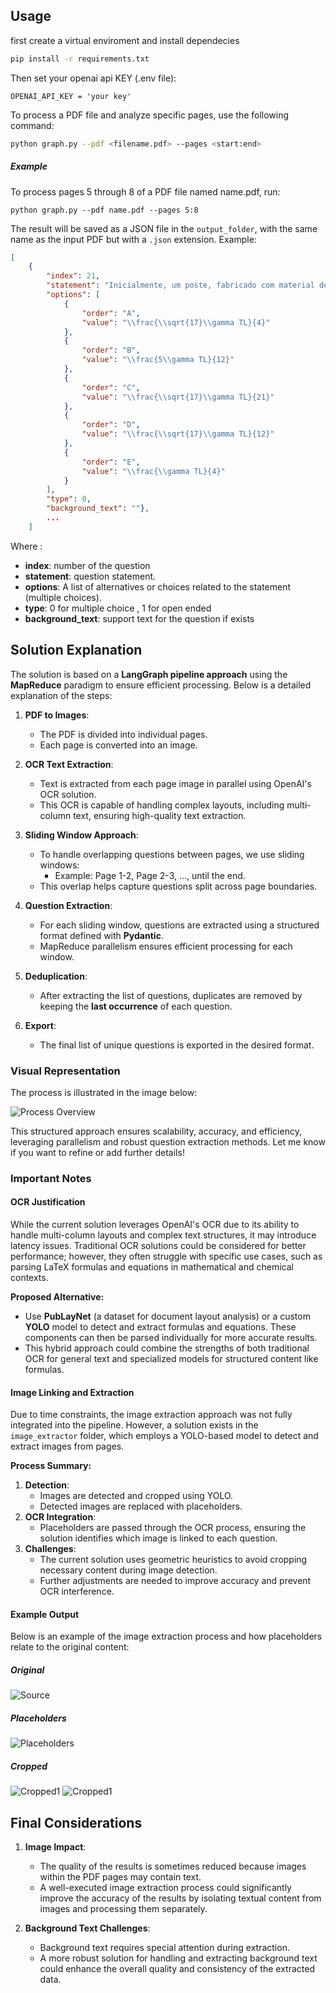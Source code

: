 
## Usage
first create a virtual enviroment and install dependecies
```bash
pip install -r requirements.txt
```
Then set your openai api KEY (.env file):
```
OPENAI_API_KEY = 'your key'
```

To process a PDF file and analyze specific pages, use the following command:

```bash
python graph.py --pdf <filename.pdf> --pages <start:end>
```
##### Example

To process pages 5 through 8 of a PDF file named name.pdf, run:
```
python graph.py --pdf name.pdf --pages 5:8
```

The result will be saved as a JSON file in the `output_folder`, with the same name as the input PDF but with a `.json` extension.
Example:
```json
[
    {
        "index": 21,
        "statement": "Inicialmente, um poste, fabricado com material de coeficiente de dilatação volumétrica \\(\\gamma\\), tem as dimensões indicadas na figura, estando o ponto A fixo. Ao ser submetido a um aumento de temperatura \\( T \\), o ponto B é deslocado de:",
        "options": [
            {
                "order": "A",
                "value": "\\frac{\\sqrt{17}\\gamma TL}{4}"
            },
            {
                "order": "B",
                "value": "\\frac{5\\gamma TL}{12}"
            },
            {
                "order": "C",
                "value": "\\frac{\\sqrt{17}\\gamma TL}{21}"
            },
            {
                "order": "D",
                "value": "\\frac{\\sqrt{17}\\gamma TL}{12}"
            },
            {
                "order": "E",
                "value": "\\frac{\\gamma TL}{4}"
            }
        ],
        "type": 0,
        "background_text": ""},
        ...
    ]
```
Where :
- **index**: number of the question
- **statement**: question statement.
- **options**: A list of alternatives or choices related to the statement (multiple choices).
- **type**: 0 for multiple choice , 1 for open ended
- **background_text**: support text for the question if exists 

## Solution Explanation

The solution is based on a **LangGraph pipeline approach** using the **MapReduce** paradigm to ensure efficient processing. Below is a detailed explanation of the steps:

1. **PDF to Images**: 
   - The PDF is divided into individual pages.
   - Each page is converted into an image.

2. **OCR Text Extraction**:
   - Text is extracted from each page image in parallel using OpenAI's OCR solution.
   - This OCR is capable of handling complex layouts, including multi-column text, ensuring high-quality text extraction.

3. **Sliding Window Approach**:
   - To handle overlapping questions between pages, we use sliding windows:
     - Example: Page 1-2, Page 2-3, ..., until the end.
   - This overlap helps capture questions split across page boundaries.

4. **Question Extraction**:
   - For each sliding window, questions are extracted using a structured format defined with **Pydantic**.
   - MapReduce parallelism ensures efficient processing for each window.

5. **Deduplication**:
   - After extracting the list of questions, duplicates are removed by keeping the **last occurrence** of each question.

6. **Export**:
   - The final list of unique questions is exported in the desired format.

### Visual Representation

The process is illustrated in the image below:

![Process Overview](process.png)

This structured approach ensures scalability, accuracy, and efficiency, leveraging parallelism and robust question extraction methods. Let me know if you want to refine or add further details!

### Important Notes

#### OCR Justification

While the current solution leverages OpenAI's OCR due to its ability to handle multi-column layouts and complex text structures, it may introduce latency issues. Traditional OCR solutions could be considered for better performance; however, they often struggle with specific use cases, such as parsing LaTeX formulas and equations in mathematical and chemical contexts.

**Proposed Alternative:**
- Use **PubLayNet** (a dataset for document layout analysis) or a custom **YOLO** model to detect and extract formulas and equations. These components can then be parsed individually for more accurate results.
- This hybrid approach could combine the strengths of both traditional OCR for general text and specialized models for structured content like formulas.

#### Image Linking and Extraction

Due to time constraints, the image extraction approach was not fully integrated into the pipeline. However, a solution exists in the `image_extractor` folder, which employs a YOLO-based model to detect and extract images from pages. 

**Process Summary:**
1. **Detection**:
   - Images are detected and cropped using YOLO.
   - Detected images are replaced with placeholders.
2. **OCR Integration**:
   - Placeholders are passed through the OCR process, ensuring the solution identifies which image is linked to each question.
3. **Challenges**:
   - The current solution uses geometric heuristics to avoid cropping necessary content during image detection.
   - Further adjustments are needed to improve accuracy and prevent OCR interference.

#### Example Output

Below is an example of the image extraction process and how placeholders relate to the original content:

##### Original 

![Source](/image_extractor/images/enem_page_8.png)

##### Placeholders

![Placeholders](/image_extractor/inferences/images/enem_page_8.png)

##### Cropped

![Cropped1](/image_extractor/inferences/detected/0_enem_page_8.png)
![Cropped1](/image_extractor/inferences/detected/1_enem_page_8.png)


## Final Considerations

1. **Image Impact**:
   - The quality of the results is sometimes reduced because images within the PDF pages may contain text. 
   - A well-executed image extraction process could significantly improve the accuracy of the results by isolating textual content from images and processing them separately.

2. **Background Text Challenges**:
   - Background text requires special attention during extraction.
   - A more robust solution for handling and extracting background text could enhance the overall quality and consistency of the extracted data.

